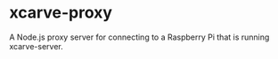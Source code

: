 # xcarve-proxy
A Node.js proxy server for connecting to a Raspberry Pi that is running xcarve-server.
